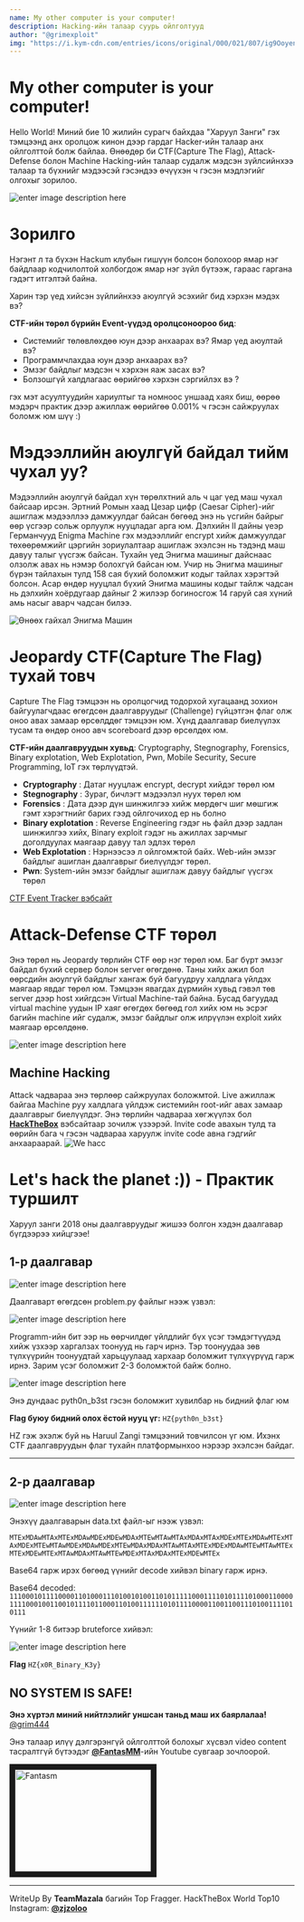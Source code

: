 ```yaml
---
name: My other computer is your computer!
description: Hacking-ийн талаар суурь ойлголтууд
author: "@grimexploit"
img: "https://i.kym-cdn.com/entries/icons/original/000/021/807/ig9OoyenpxqdCQyABmOQBZDI0duHk2QZZmWg2Hxd4ro.jpg"
---	
```


# My other computer is your computer!

Hello World! Миний бие 10 жилийн сурагч байхдаа "Харуул Занги" гэх тэмцээнд  анх оролцож кинон дээр гардаг Hacker-ийн талаар анх ойлголттой болж байлаа. Өнөөдөр би CTF(Capture The Flag), Attack-Defense болон Machine Hacking-ийн талаар судалж мэдсэн зүйлсийнхээ талаар та бүхнийг мэдээсэй гэсэндээ өчүүхэн ч гэсэн мэдлэгийг олгохыг зорилоо.

![enter image description here](https://i.kym-cdn.com/entries/icons/original/000/021/807/ig9OoyenpxqdCQyABmOQBZDI0duHk2QZZmWg2Hxd4ro.jpg)
# Зорилго
Нэгэнт л та бүхэн Hackum клубын гишүүн болсон болохоор ямар нэг байдлаар кодчилолтой холбогдож ямар нэг зүйл бүтээж, гараас гаргана гэдэгт итгэлтэй байна.

Харин тэр үед хийсэн зүйлийнхээ аюулгүй эсэхийг бид хэрхэн мэдэх вэ?

**CTF-ийн төрөл бүрийн Event-үүдэд оролцсоноороо бид**:

- Системийг төлөвлөхдөө юун дээр анхаарах вэ? Ямар үед аюултай вэ?
- Программчлахдаа юун дээр анхаарах вэ? 
- Эмзэг байдлыг мэдсэн ч хэрхэн яаж засах вэ? 
- Болзошгүй халдлагаас өөрийгөө хэрхэн сэргийлэх вэ ?

гэх мэт асуултуудийн хариултыг та номноос уншаад хаях биш, өөрөө мэдэрч практик дээр ажиллаж өөрийгөө 0.001% ч гэсэн сайжруулах боломж юм шүү :)

# Мэдээллийн аюулгүй байдал тийм чухал уу?
Мэдээллийн аюулгүй байдал хүн төрөлхтний аль ч цаг үед маш чухал байсаар ирсэн. Эртний Ромын хаад Цезар цифр (Caesar Cipher)-ийг ашиглаж мэдээллээ дамжуулдаг байсан бөгөөд энэ нь үсгийн байрыг өөр үсгээр сольж орлуулж нууцладаг арга юм.  Дэлхийн II дайны үеэр Германчууд Enigma Machine гэх мэдээллийг encrypt хийж дамжуулдаг төхөөрөмжийг цэргийн зориулалтаар ашиглаж эхэлсэн нь тэдэнд маш давуу талыг үүсгэж байсан. Тухайн үед Энигма машиныг дайснаас олзолж авах нь нэмэр болохгүй байсан юм. Учир нь Энигма машиныг бүрэн тайлахын тулд 158 сая бүхий боломжит кодыг тайлах хэрэгтэй болсон. Асар өндөр нууцлал бүхий Энигма машины кодыг тайлж чадсан нь дэлхийн хоёрдугаар дайныг 2 жилээр богиносгож 14 гаруй сая хүний амь насыг аварч чадсан билээ.

![Өнөөх гайхал Энигма Машин](https://upload.wikimedia.org/wikipedia/commons/thumb/3/3e/EnigmaMachineLabeled.jpg/220px-EnigmaMachineLabeled.jpg)

# Jeopardy CTF(Capture The Flag) тухай товч

Capture The Flag тэмцээн нь оролцогчид тодорхой хугацаанд зохион байгуулагчдаас өгөгдсөн даалгавруудыг (Challenge) гүйцэтгэн флаг олж оноо авах замаар өрсөлддөг тэмцээн юм. Хүнд даалгавар биелүүлэх тусам та өндөр оноо авч scoreboard дээр өрсөлдөх юм.

**CTF-ийн даалгавруудын хувьд**: Cryptography, Stegnography, Forensics, Binary explotation, Web Explotation, Pwn, Mobile Security, Secure Programming, IoT гэх төрлүүдтэй. 

- **Cryptography** : Датаг нууцлаж encrypt, decrypt хийдэг төрөл юм
- **Stegnography** : Зураг, бичлэгт мэдээлэл нуух төрөл юм 
- **Forensics** : Дата дээр дүн шинжилгээ хийж мөрдөгч шиг мөшгиж гэмт хэрэгтнийг барих гээд ойлгочиход ер нь болно
- **Binary explotation** : Reverse Engineering гэдэг нь файл дээр задлан  шинжилгээ хийх, Binary exploit гэдэг нь ажиллах зарчмыг доголдуулах маягаар давуу тал эдлэх төрөл  
- **Web Explotation** : Нэрнээсээ л ойлгомжтой байх. Web-ийн эмзэг байдлыг ашиглан даалгаврыг биелүүлдэг төрөл.
- **Pwn**:  System-ийн эмзэг байдлыг ашиглаж давуу байдлыг үүсгэх төрөл

[CTF Event Tracker вэбсайт ](https://ctftime.org/) 

# Attack-Defense CTF төрөл

Энэ төрөл нь Jeopardy төрлийн CTF өөр нэг төрөл юм. Баг бүрт эмзэг байдал бүхий сервер болон server өгөгдөнө. Таны хийх ажил бол өөрсдийн аюулгүй байдлыг хангаж буй багуудруу халдлага үйлдэх маягаар явдаг төрөл юм. Тэмцээн явагдах дүрмийн хувьд гэвэл төв server дээр host хийгдсэн Virtual Machine-тай байна. Бусад багуудад virtual machine уудын IP хаяг өгөгдөх бөгөөд гол хийх юм нь эсрэг багийн machine ийг судалж, эмзэг байдлыг олж илрүүлэн exploit хийх маягаар өрсөлдөнө. 

![enter image description here](https://www.researchgate.net/profile/Crispin_Cowan/publication/4012201/figure/fig1/AS:669986632773635@1536748669171/Defcon-Capture-the-Flag-CtF.png)

## Machine Hacking

Attack чадвараа энэ төрлөөр сайжруулах боложмтой. Live ажиллаж байгаа Machine руу халдлага үйлдэж системийн root-ийг авах замаар даалгаврыг биелүүлдэг. Энэ төрлийн чадвараа хөгжүүлэх бол [**HackTheBox**](https://hackthebox.eu) вэбсайтаар зочилж үзээрэй. Invite code авахын тулд та өөрийн бага ч гэсэн чадвараа харуулж invite code авна гэдгийг анхаараарай. 
![We hacc](https://i.ytimg.com/vi/_pjICT3pdNw/maxresdefault.jpg)

# Let's hack the planet :)) - Практик туршилт

Харуул занги 2018 оны даалгавруудыг жишээ болгон хэдэн даалгавар бүгдээрээ хийцгээе!

## 1-р даалгавар

![enter image description here](https://4.bp.blogspot.com/-8TTMIEq7A3o/W6dzvThW33I/AAAAAAAAGXg/EKmcWnoRX7odNmabdDLg7ELEmpeVU9PHwCLcBGAs/s1600/Capture.PNG)

Даалгаварт өгөгдсөн problem.py файлыг нээж үзвэл:

![enter image description here](https://4.bp.blogspot.com/-N8FoW-_vA0s/W6dz65meikI/AAAAAAAAGXk/2TVdjQH0OwYGkf4XRjtw0LfM-593hzR4QCLcBGAs/s400/Capture.PNG)

Programm-ийн бит ээр нь өөрчилдөг үйлдлийг бүх үсэг тэмдэгтүүдэд хийж үзхээр харгалзах тоонууд нь гарч ирнэ. Тэр тоонуудаа зөв түлхүүрийн тоонуудтай харьцуулаад хархаар боломжит түлхүүрүүд гарж ирнэ. Зарим үсэг боломжит 2-3 боломжтой байж болно.

![enter image description here](https://1.bp.blogspot.com/-P4ta6BgqDBs/W6d1Otq02DI/AAAAAAAAGX0/KtbHtWbO5vA6ueRKRh2tR6vniX6XTIXPACLcBGAs/s400/Capture.PNG)

Энэ дундаас pyth0n_b3st гэсэн боломжит хувилбар нь бидний флаг юм

**Flag буюу бидний олох ёстой нууц үг:** ```HZ{pyth0n_b3st}```

HZ гэж эхэлж буй нь Haruul Zangi тэмцээний товчилсон үг юм. Ихэнх CTF даалгавруудын флаг тухайн платформынхоо нэрээр эхэлсэн байдаг.

--------------------

## 2-р даалгавар

![enter image description here](https://4.bp.blogspot.com/-Fvi3VrjWFxs/W6sQaSYbIMI/AAAAAAAAGYY/j24v5YRcljAVc93VJ7Y8aAAAIYm6vnrMgCLcBGAs/s400/Capture.PNG)

Энэхүү даалгаварын data.txt файл-ыг нээж үзвэл:

```MTExMDAwMTAxMTExMDAwMDExMDEwMDAxMTEwMTAwMTAxMDAxMTAxMDExMTExMDAwMTExMTAxMDExMTEwMTAwMDExMDAwMDExMTEwMDAxMDAxMTAwMTAxMTExMDExMDAwMTEwMTAwMTExMTExMDEwMTExMTAwMDAxMTAwMTEwMDExMTAxMDAxMTExMDEwMTEx```

Base64 гарж ирэх бөгөөд үүнийг decode хийвэл binary гарж ирнэ.

Base64 decoded:
```111000101111000011010001110100101001101011111000111101011110100011000011110001001100101111011000110100111111010111100001100110011101001111010111```

Үүнийг 1-8 битээр bruteforce хийвэл:

![enter image description here](https://4.bp.blogspot.com/-6FUaWVrWWzE/W6sQ9oq2JII/AAAAAAAAGYg/AvC9rGAHmWABUoPiX7e_vBre7qHwAfgXQCEwYBhgL/s400/Capture.PNG)

**Flag** ```HZ{x0R_Binary_K3y}```

## NO SYSTEM IS SAFE!

**Энэ хүртэл миний нийтлэлийг уншсан таньд маш их баярлалаа!**   [@grim444](https://facebook.com/saruultrade)

Энэ талаар илүү дэлгэрэнгүй ойлголттой болохыг хүсвэл video content тасралтгүй бүтээдэг [**@FantasMM**](https://www.youtube.com/channel/UC0rd3rYEXdSSNtgVj9O8P9Q)-ийн Youtube сувгаар зочлоорой.

<a href="http://www.youtube.com/watch?feature=player_embedded&v=wU4dtWAUOXc" target="_blank"><img src="http://img.youtube.com/vi/wU4dtWAUOXc/0.jpg" 
alt="Fantasm" width="240" height="180" border="10" /></a>

---

WriteUp By **TeamMazala** багийн Top Fragger. HackTheBox World Top10    Instagram: [**@zjzoloo**](https://www.instagram.com/zjzoloo/)
